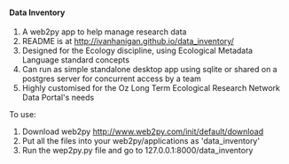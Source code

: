 
#### Data Inventory

1. A web2py app to help manage research data
1. README is at http://ivanhanigan.github.io/data_inventory/
1. Designed for the Ecology discipline, using Ecological Metadata Language standard concepts
1. Can run as simple standalone desktop app using sqlite or shared on a postgres server for concurrent access by a team
1. Highly customised for the Oz Long Term Ecological Research Network Data Portal's needs

To use:
1. Download web2py http://www.web2py.com/init/default/download
1. Put all the files into your web2py/applications as 'data_inventory'
1. Run the wep2py.py file and go to 127.0.0.1:8000/data_inventory



